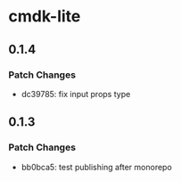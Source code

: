 # cmdk-lite

## 0.1.4

### Patch Changes

- dc39785: fix input props type

## 0.1.3

### Patch Changes

- bb0bca5: test publishing after monorepo
